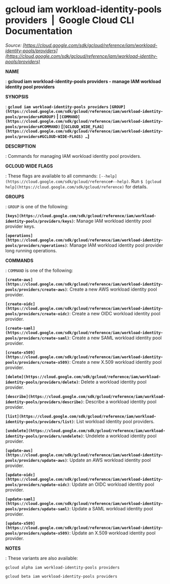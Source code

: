 # gcloud iam workload-identity-pools providers  |  Google Cloud CLI Documentation

*Source: [https://cloud.google.com/sdk/gcloud/reference/iam/workload-identity-pools/providers](https://cloud.google.com/sdk/gcloud/reference/iam/workload-identity-pools/providers)*

**NAME**

: **gcloud iam workload-identity-pools providers - manage IAM workload identity pool providers**

**SYNOPSIS**

: **`gcloud iam workload-identity-pools providers` `[GROUP](https://cloud.google.com/sdk/gcloud/reference/iam/workload-identity-pools/providers#GROUP)` | `[COMMAND](https://cloud.google.com/sdk/gcloud/reference/iam/workload-identity-pools/providers#COMMAND)` [`[GCLOUD_WIDE_FLAG](https://cloud.google.com/sdk/gcloud/reference/iam/workload-identity-pools/providers#GCLOUD-WIDE-FLAGS) …`]**

**DESCRIPTION**

: Commands for managing IAM workload identity pool providers.

**GCLOUD WIDE FLAGS**

: These flags are available to all commands: `[--help](https://cloud.google.com/sdk/gcloud/reference#--help)`.
Run `$ [gcloud help](https://cloud.google.com/sdk/gcloud/reference)` for details.

**GROUPS**

: ``GROUP`` is one of the following:

**`[keys](https://cloud.google.com/sdk/gcloud/reference/iam/workload-identity-pools/providers/keys)`**:
Manage IAM workload identity pool provider keys.

**`[operations](https://cloud.google.com/sdk/gcloud/reference/iam/workload-identity-pools/providers/operations)`**:
Manage IAM workload identity pool provider long running operations.

**COMMANDS**

: ``COMMAND`` is one of the following:

**`[create-aws](https://cloud.google.com/sdk/gcloud/reference/iam/workload-identity-pools/providers/create-aws)`**:
Create a new AWS workload identity pool provider.

**`[create-oidc](https://cloud.google.com/sdk/gcloud/reference/iam/workload-identity-pools/providers/create-oidc)`**:
Create a new OIDC workload identity pool provider.

**`[create-saml](https://cloud.google.com/sdk/gcloud/reference/iam/workload-identity-pools/providers/create-saml)`**:
Create a new SAML workload identity pool provider.

**`[create-x509](https://cloud.google.com/sdk/gcloud/reference/iam/workload-identity-pools/providers/create-x509)`**:
Create a new X.509 workload identity pool provider.

**`[delete](https://cloud.google.com/sdk/gcloud/reference/iam/workload-identity-pools/providers/delete)`**:
Delete a workload identity pool provider.

**`[describe](https://cloud.google.com/sdk/gcloud/reference/iam/workload-identity-pools/providers/describe)`**:
Describe a workload identity pool provider.

**`[list](https://cloud.google.com/sdk/gcloud/reference/iam/workload-identity-pools/providers/list)`**:
List workload identity pool providers.

**`[undelete](https://cloud.google.com/sdk/gcloud/reference/iam/workload-identity-pools/providers/undelete)`**:
Undelete a workload identity pool provider.

**`[update-aws](https://cloud.google.com/sdk/gcloud/reference/iam/workload-identity-pools/providers/update-aws)`**:
Update an AWS workload identity pool provider.

**`[update-oidc](https://cloud.google.com/sdk/gcloud/reference/iam/workload-identity-pools/providers/update-oidc)`**:
Update an OIDC workload identity pool provider.

**`[update-saml](https://cloud.google.com/sdk/gcloud/reference/iam/workload-identity-pools/providers/update-saml)`**:
Update a SAML workload identity pool provider.

**`[update-x509](https://cloud.google.com/sdk/gcloud/reference/iam/workload-identity-pools/providers/update-x509)`**:
Update an X.509 workload identity pool provider.

**NOTES**

: These variants are also available:

```
gcloud alpha iam workload-identity-pools providers
```

```
gcloud beta iam workload-identity-pools providers
```